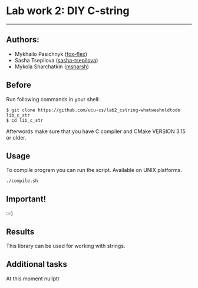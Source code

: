 # Lab work 2: DIY C-string

---

## Authors:
- Mykhailo Pasichnyk ([fox-flex](https://github.com/fox-flex))
- Sasha Tsepilova ([sasha-tsepilova](https://github.com/sasha-tsepilova))
- Mykola Sharchatkin ([msharsh](https://github.com/msharsh))

## Before 
Run following commands in your shell:

    $ git clone https://github.com/ucu-cs/lab2_cstring-whatwesholdtodo lib_c_str
    $ cd lib_c_str
Afterwords make sure that you have C compiler
and CMake VERSION 3.15 or older.

## Usage
To compile program you can run the script. Available on UNIX platforms.

    ./compile.sh

## Important!
:=)

## Results
This library can be used for working with strings.

## Additional tasks
At this moment nullptr
